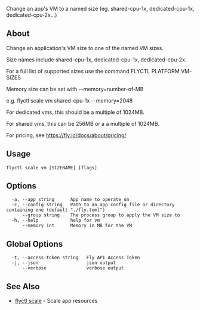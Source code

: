 <p class="font-medium tracking-tight text-gray-400 text-lg -mt-4 mb-9 pb-5 border-b">
  Change an app's VM to a named size (eg. shared-cpu-1x, dedicated-cpu-1x, dedicated-cpu-2x...)
</p>

## About

Change an application's VM size to one of the named VM sizes.

Size names include shared-cpu-1x, dedicated-cpu-1x, dedicated-cpu-2x.

For a full list of supported sizes use the command FLYCTL PLATFORM VM-SIZES

Memory size can be set with --memory=number-of-MB

e.g. flyctl scale vm shared-cpu-1x --memory=2048

For dedicated vms, this should be a multiple of 1024MB.

For shared vms, this can be 256MB or a a multiple of 1024MB.

For pricing, see https://fly.io/docs/about/pricing/

## Usage

~~~
flyctl scale vm [SIZENAME] [flags]
~~~

## Options

~~~
  -a, --app string      App name to operate on
  -c, --config string   Path to an app config file or directory containing one (default "./fly.toml")
      --group string    The process group to apply the VM size to
  -h, --help            help for vm
      --memory int      Memory in MB for the VM
~~~

## Global Options

~~~
  -t, --access-token string   Fly API Access Token
  -j, --json                  json output
      --verbose               verbose output
~~~

## See Also

* [flyctl scale](/docs/flyctl/scale/)	 - Scale app resources

